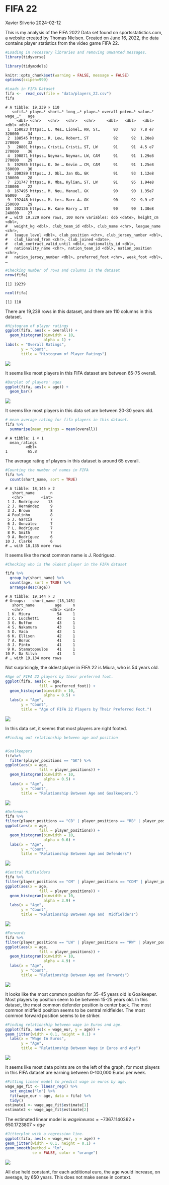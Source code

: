# FIFA 22
Xavier Silverio
2024-02-12

This is my analysis of the FIFA 2022 Data set found on
sportsstatistics.com, a website created by Thomas Nielsen. Created on June 16, 2022, 
the data contains player statistics from the video game FIFA 22. 
``` r
#Loading in necessary libraries and removing unwanted messages. 
library(tidyverse)
```

``` r
library(tidymodels)
```

``` r
knitr::opts_chunk$set(warning = FALSE, message = FALSE)
options(scipen=999)
```

``` r
#Loads in FIFA Dataset 
fifa <-  read_csv(file = "data/players_22.csv")
fifa
```

    # A tibble: 19,239 × 110
       sofif…¹ playe…² short…³ long_…⁴ playe…⁵ overall poten…⁶ value…⁷ wage_…⁸   age
         <dbl> <chr>   <chr>   <chr>   <chr>     <dbl>   <dbl>   <dbl>   <dbl> <dbl>
     1  158023 https:… L. Mes… Lionel… RW, ST…      93      93  7.8 e7  320000    34
     2  188545 https:… R. Lew… Robert… ST           92      92  1.20e8  270000    32
     3   20801 https:… Cristi… Cristi… ST, LW       91      91  4.5 e7  270000    36
     4  190871 https:… Neymar… Neymar… LW, CAM      91      91  1.29e8  270000    29
     5  192985 https:… K. De … Kevin … CM, CAM      91      91  1.25e8  350000    30
     6  200389 https:… J. Obl… Jan Ob… GK           91      93  1.12e8  130000    28
     7  231747 https:… K. Mba… Kylian… ST, LW       91      95  1.94e8  230000    22
     8  167495 https:… M. Neu… Manuel… GK           90      90  1.35e7   86000    35
     9  192448 https:… M. ter… Marc-A… GK           90      92  9.9 e7  250000    29
    10  202126 https:… H. Kane Harry … ST           90      90  1.30e8  240000    27
    # … with 19,229 more rows, 100 more variables: dob <date>, height_cm <dbl>,
    #   weight_kg <dbl>, club_team_id <dbl>, club_name <chr>, league_name <chr>,
    #   league_level <dbl>, club_position <chr>, club_jersey_number <dbl>,
    #   club_loaned_from <chr>, club_joined <date>,
    #   club_contract_valid_until <dbl>, nationality_id <dbl>,
    #   nationality_name <chr>, nation_team_id <dbl>, nation_position <chr>,
    #   nation_jersey_number <dbl>, preferred_foot <chr>, weak_foot <dbl>, …

``` r
#Checking number of rows and columns in the dataset
nrow(fifa)
```

    [1] 19239

``` r
ncol(fifa)
```

    [1] 110

There are 19,239 rows in this dataset, and there are 110 columns in this
dataset.

``` r
#Histogram of player ratings 
ggplot(fifa, aes(x = overall)) +
  geom_histogram(binwidth = 10,
                 alpha = 1) +
labs(x = "Overall Ratings",
       y = "Count",
       title = "Histogram of Player Ratings") 
```

![](FIFA_files/figure-commonmark/unnamed-chunk-4-1.png)

It seems like most players in this FIFA dataset are between 65-75
overall.

``` r
#Barplot of players' ages 
ggplot(fifa, aes(x = age)) +
  geom_bar()
```

![](FIFA_files/figure-commonmark/unnamed-chunk-5-1.png)

It seems like most players in this data set are between 20-30 years old.

``` r
# mean average rating for fifa players in this dataset. 
fifa %>%
  summarise(mean_ratings = mean(overall))
```

    # A tibble: 1 × 1
      mean_ratings
             <dbl>
    1         65.8

The average rating of players in this dataset is around 65 overall.

``` r
#Counting the number of names in FIFA
fifa %>%
  count(short_name, sort = TRUE)
```

    # A tibble: 18,145 × 2
       short_name       n
       <chr>        <int>
     1 J. Rodríguez    13
     2 J. Hernández     9
     3 J. Brown         8
     4 Paulinho         8
     5 J. García        7
     6 J. González      7
     7 L. Rodríguez     7
     8 M. Smith         7
     9 A. Rodríguez     6
    10 J. Clarke        6
    # … with 18,135 more rows

It seems like the most common name is J. Rodriguez.

``` r
#Checking who is the oldest player in the FIFA dataset

fifa %>% 
  group_by(short_name) %>%
  count(age, sort = TRUE) %>% 
  arrange(desc(age))
```

    # A tibble: 19,144 × 3
    # Groups:   short_name [18,145]
       short_name         age     n
       <chr>            <dbl> <int>
     1 K. Miura            54     1
     2 C. Lucchetti        43     1
     3 G. Buffon           43     1
     4 S. Nakamura         43     1
     5 D. Vaca             42     1
     6 K. Ellison          42     1
     7 A. Boruc            41     1
     8 J. Pinto            41     1
     9 K. Stamatopoulos    41     1
    10 P. Da Silva         41     1
    # … with 19,134 more rows

Not surprisingly, the oldest player in FIFA 22 is Miura, who is 54 years
old.

``` r
#Age of FIFA 22 players by their preferred foot. 
ggplot(fifa, aes(x = age,
               fill = preferred_foot)) +
  geom_histogram(binwidth = 10,
                 alpha = 0.5) +
  labs(x = "Age",
       y = "Count",
       title = "Age of FIFA 22 Players by Their Preferred Foot.") 
```

![](FIFA_files/figure-commonmark/unnamed-chunk-9-1.png)

In this data set, it seems that most players are right footed.

``` r
#Finding out relationship between age and position


#Goalkeepers
fifa%>% 
  filter(player_positions == "GK") %>% 
ggplot(aes(x = age,
               fill = player_positions)) +
  geom_histogram(binwidth = 10,
                 alpha = 0.5) +
  labs(x = "Age",
       y = "Count",
       title = "Relationship Between Age and Goalkeepers.") 
```

![](FIFA_files/figure-commonmark/unnamed-chunk-10-1.png)

``` r
#Defenders
fifa %>% 
filter(player_positions == "CB" | player_positions == "RB" | player_positions =="LB" | player_positions == "RWB" | player_positions == "LWB") %>% 
ggplot(aes(x = age,
               fill = player_positions)) +
  geom_histogram(binwidth = 10,
                 alpha = 0.6) +
  labs(x = "Age",
       y = "Count",
       title = "Relationship Between Age and Defenders") 
```

![](FIFA_files/figure-commonmark/unnamed-chunk-10-2.png)

``` r
#Central Midfielders
fifa %>% 
filter(player_positions == "CM" | player_positions == "CDM" | player_positions == "CAM" | player_positions == "RM" | player_positions == "LM") %>% 
ggplot(aes(x = age,
               fill = player_positions)) +
  geom_histogram(binwidth = 10,
                 alpha = 3.9) +
  labs(x = "Age",
       y = "Count",
       title = "Relationship Between Age and  Midfielders") 
```

![](FIFA_files/figure-commonmark/unnamed-chunk-10-3.png)

``` r
#Forwards
fifa %>% 
filter(player_positions == "LW" | player_positions == "RW" | player_positions == "ST") %>% 
ggplot(aes(x = age,
               fill = player_positions)) +
  geom_histogram(binwidth = 10,
                 alpha = 4.9) +
  labs(x = "Age",
       y = "Count",
       title = "Relationship Between Age and Forwards") 
```

![](FIFA_files/figure-commonmark/unnamed-chunk-10-4.png)

It looks like the most common position for 35-45 years old is
Goalkeeper. Most players by position seem to be between 15-25 years old.
In this dataset, the most common defender position is center back. The
most common midfield position seems to be central midfielder. The most
common forward position seems to be striker.

``` r
#Finding relationship between wage in Euros and age. 
ggplot(fifa, aes(x = wage_eur, y = age)) +
geom_jitter(width = 0.1, height = 0.1) +
  labs(x = "Wage In Euros",
       y = "Age",
       title = "Relationship Between Wage in Euros and Age") 
```

![](FIFA_files/figure-commonmark/unnamed-chunk-11-1.png)

It seems like most data points are on the left of the graph, for most
players in this FIFA dataset are earning between 0-100,000 Euros per
week.

``` r
#Fitting linear model to predict wage in euros by age. 
wage_age_fit <- linear_reg() %>%
  set_engine("lm") %>%
  fit(wage_eur ~ age, data = fifa) %>%
  tidy()
estimate1 <- wage_age_fit$estimate[1]
estimate2 <- wage_age_fit$estimate[2]
```

The estimated linear model is
$wage in euros = -7367.1140362 + 650.1723807\times age$

``` r
#Jitterplot with a regression line. 
ggplot(fifa, aes(x = wage_eur, y = age)) +
geom_jitter(width = 0.1, height = 0.1) +
geom_smooth(method = "lm", 
            se = FALSE, color = "orange") 
```

![](FIFA_files/figure-commonmark/unnamed-chunk-13-1.png)

All else held constant, for each additional euro, the age would
increase, on average, by 650 years. This does not make sense in context.
